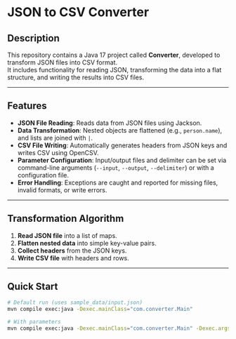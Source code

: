 # JSON to CSV Converter

## Description
This repository contains a Java 17 project called **Converter**, developed to transform JSON files into CSV format.  
It includes functionality for reading JSON, transforming the data into a flat structure, and writing the results into CSV files.

---

## Features
- **JSON File Reading**: Reads data from JSON files using Jackson.
- **Data Transformation**: Nested objects are flattened (e.g., `person.name`), and lists are joined with `|`.
- **CSV File Writing**: Automatically generates headers from JSON keys and writes CSV using OpenCSV.
- **Parameter Configuration**: Input/output files and delimiter can be set via command-line arguments (`--input`, `--output`, `--delimiter`) or with a configuration file.
- **Error Handling**: Exceptions are caught and reported for missing files, invalid formats, or write errors.

---

## Transformation Algorithm
1. **Read JSON file** into a list of maps.
2. **Flatten nested data** into simple key-value pairs.
3. **Collect headers** from the JSON keys.
4. **Write CSV file** with headers and rows.

---

## Quick Start
```bash
# Default run (uses sample_data/input.json)
mvn compile exec:java -Dexec.mainClass="com.converter.Main"

# With parameters
mvn compile exec:java -Dexec.mainClass="com.converter.Main" -Dexec.args="--input sample_data/input.json --output sample_data/output.csv --delimiter ,"
